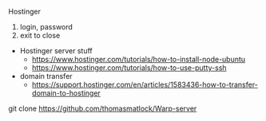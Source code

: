 Hostinger

1. login, password
2. exit to close

-   Hostinger server stuff
    -   https://www.hostinger.com/tutorials/how-to-install-node-ubuntu
    -   https://www.hostinger.com/tutorials/how-to-use-putty-ssh
-   domain transfer
    -   https://support.hostinger.com/en/articles/1583436-how-to-transfer-domain-to-hostinger

git clone https://github.com/thomasmatlock/Warp-server
